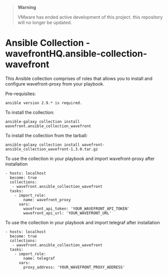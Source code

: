 > **Warning**
>
> VMware has ended active development of this project. this repository will no longer be updated.

# Ansible Collection - wavefrontHQ.ansible-collection-wavefront

This Ansible collection comprises of roles that allows you to install and configure wavefront-proxy from your playbook.

Pre-requisites:
```
ansible version 2.9.* is required.
```

To install the collection:

```
ansible-galaxy collection install wavefront.ansible_collection_wavefront
```

To install the collection from the tarball:

```
ansible-galaxy collection install wavefront-ansible_collection_wavefront-1.3.0.tar.gz
```

To use the collection in your playbook and import wavefront-proxy after installation

```
- hosts: localhost
  become: true
  collections:
   - wavefront.ansible_collection_wavefront
  tasks:
    - import_role:
        name: wavefront_proxy
      vars:
        wavefront_api_token: 'YOUR_WAVEFRONT_API_TOKEN'
        wavefront_api_url: 'YOUR_WAVEFRONT_URL'
```

To use the collection in your playbook and import telegraf after installation

```
- hosts: localhost
  become: true
  collections:
   - wavefront.ansible_collection_wavefront
  tasks:
    - import_role:
        name: telegraf
      vars:
        proxy_address: 'YOUR_WAVEFRONT_PROXY_ADDRESS'
```
